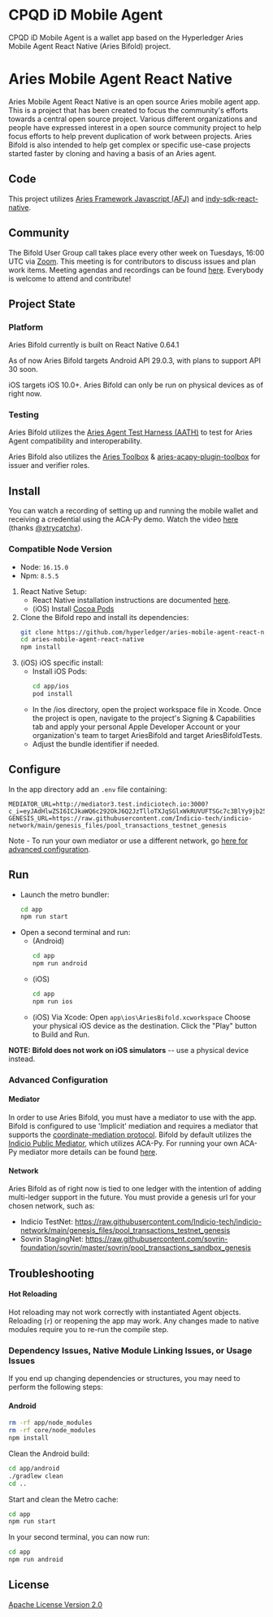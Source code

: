 # CPQD iD Mobile Agent

CPQD iD Mobile Agent is a wallet app based on the Hyperledger Aries Mobile Agent React Native (Aries Bifold) project.

# Aries Mobile Agent React Native

Aries Mobile Agent React Native is an open source Aries mobile agent app. This is a project that has been created to focus the community's efforts towards a central open source project. Various different organizations and people have expressed interest in a open source community project to help focus efforts to help prevent duplication of work between projects. Aries Bifold is also intended to help get complex or specific use-case projects started faster by cloning and having a basis of an Aries agent.

## Code

This project utilizes [Aries Framework Javascript (AFJ)](https://github.com/hyperledger/aries-framework-javascript) and [indy-sdk-react-native](https://github.com/hyperledger/indy-sdk-react-native).

## Community

The Bifold User Group call takes place every other week on Tuesdays, 16:00 UTC via [Zoom](https://zoom.us/j/92215586249?pwd=Vm5ZTGV4T0cwVEl4blh3MjBzYjVYZz09).
This meeting is for contributors to discuss issues and plan work items.
Meeting agendas and recordings can be found [here](https://wiki.hyperledger.org/display/ARIES/Framework+JS+Meetings).
Everybody is welcome to attend and contribute!

## Project State

### Platform

Aries Bifold currently is built on React Native 0.64.1

As of now Aries Bifold targets Android API 29.0.3, with plans to support API 30 soon.

iOS targets iOS 10.0+. Aries Bifold can only be run on physical devices as of right now.

### Testing

Aries Bifold utilizes the [Aries Agent Test Harness (AATH)](https://github.com/hyperledger/aries-agent-test-harness) to test for Aries Agent compatibility and interoperability.

Aries Bifold also utilizes the [Aries Toolbox](https://github.com/hyperledger/aries-toolbox) & [aries-acapy-plugin-toolbox](https://github.com/hyperledger/aries-acapy-plugin-toolbox) for issuer and verifier roles.

## Install

You can watch a recording of setting up and running the mobile wallet and receiving a credential using the ACA-Py demo. Watch the video [here](https://youtu.be/AomoHvw4lgc) (thanks [@xtrycatchx](https://github.com/xtrycatchx)).

### Compatible Node Version

- Node: `16.15.0`
- Npm: `8.5.5`

1. React Native Setup:
   - React Native installation instructions are documented [here](https://reactnative.dev/docs/environment-setup).
   - (iOS) Install [Cocoa Pods](https://cocoapods.org/)
2. Clone the Bifold repo and install its dependencies:
   ```sh
   git clone https://github.com/hyperledger/aries-mobile-agent-react-native
   cd aries-mobile-agent-react-native
   npm install
   ```
3. (iOS) iOS specific install:
   - Install iOS Pods:
     ```sh
     cd app/ios
     pod install
     ```
   - In the /ios directory, open the project workspace file in Xcode.
     Once the project is open, navigate to the project's Signing & Capabilities tab and apply your personal Apple Developer Account or your organization's team to target AriesBifold and target AriesBifoldTests.
   - Adjust the bundle identifier if needed.

## Configure

In the app directory add an `.env` file containing:

```
MEDIATOR_URL=http://mediator3.test.indiciotech.io:3000?c_i=eyJAdHlwZSI6ICJkaWQ6c292OkJ6Q2JzTlloTXJqSGlxWkRUVUFTSGc7c3BlYy9jb25uZWN0aW9ucy8xLjAvaW52aXRhdGlvbiIsICJAaWQiOiAiYjE5YTM2ZjctZjhiZi00Mjg2LTg4ZjktODM4ZTIyZDI0ZjQxIiwgInJlY2lwaWVudEtleXMiOiBbIkU5VlhKY1pzaGlYcXFMRXd6R3RtUEpCUnBtMjl4dmJMYVpuWktTU0ZOdkE2Il0sICJzZXJ2aWNlRW5kcG9pbnQiOiAiaHR0cDovL21lZGlhdG9yMy50ZXN0LmluZGljaW90ZWNoLmlvOjMwMDAiLCAibGFiZWwiOiAiSW5kaWNpbyBQdWJsaWMgTWVkaWF0b3IifQ==
GENESIS_URL=https://raw.githubusercontent.com/Indicio-tech/indicio-network/main/genesis_files/pool_transactions_testnet_genesis
```

Note - To run your own mediator or use a different network, go [here for advanced configuration](#advanced-configuration).

## Run

- Launch the metro bundler:
  ```sh
  cd app
  npm run start
  ```
- Open a second terminal and run:
  - (Android)
    ```sh
    cd app
    npm run android
    ```
  - (iOS)
    ```sh
    cd app
    npm run ios
    ```
  - (iOS) Via Xcode: Open `app\ios\AriesBifold.xcworkspace`
    Choose your physical iOS device as the destination. Click the "Play" button to Build and Run.

**NOTE: Bifold does not work on iOS simulators** -- use a physical device instead.

### Advanced Configuration

#### Mediator

In order to use Aries Bifold, you must have a mediator to use with the app. Bifold is configured to use 'Implicit' mediation and requires a mediator that supports the [coordinate-mediation protocol](https://github.com/hyperledger/aries-rfcs/tree/main/features/0211-route-coordination).
Bifold by default utilizes the [Indicio Public Mediator](https://indicio-tech.github.io/mediator/), which utilizes ACA-Py. For running your own ACA-Py mediator more details can be found [here](https://github.com/hyperledger/aries-cloudagent-python/blob/main/Mediation.md).

#### Network

Aries Bifold as of right now is tied to one ledger with the intention of adding multi-ledger support in the future. You must provide a genesis url for your chosen network, such as:

- Indicio TestNet: https://raw.githubusercontent.com/Indicio-tech/indicio-network/main/genesis_files/pool_transactions_testnet_genesis
- Sovrin StagingNet: https://raw.githubusercontent.com/sovrin-foundation/sovrin/master/sovrin/pool_transactions_sandbox_genesis

## Troubleshooting

#### Hot Reloading

Hot reloading may not work correctly with instantiated Agent objects. Reloading (`r`) or reopening the app may work. Any changes made to native modules require you to re-run the compile step.

### Dependency Issues, Native Module Linking Issues, or Usage Issues

If you end up changing dependencies or structures, you may need to perform the following steps:

#### Android

```sh
rm -rf app/node_modules
rm -rf core/node_modules
npm install
```

Clean the Android build:

```sh
cd app/android
./gradlew clean
cd ..
```

Start and clean the Metro cache:

```sh
cd app
npm run start
```

In your second terminal, you can now run:

```sh
cd app
npm run android
```

## License

[Apache License Version 2.0](./LICENSE)
